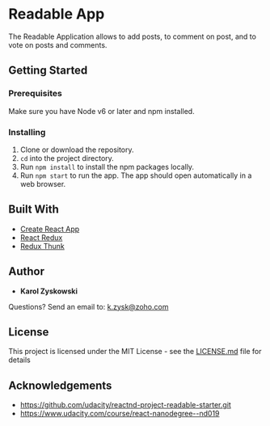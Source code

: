 # Readable App

The Readable Application allows to add posts, to comment on post, and to vote on posts and comments.

## Getting Started

### Prerequisites

Make sure you have Node v6 or later and npm installed.

### Installing

1. Clone or download the repository.
2. `cd` into the project directory.
3. Run `npm install` to install the npm packages locally.
4. Run `npm start` to run the app. The app should open automatically in a web browser.

## Built With

* [Create React App](https://github.com/facebookincubator/create-react-app)
* [React Redux](https://github.com/reactjs/react-redux)
* [Redux Thunk](https://github.com/gaearon/redux-thunk)

## Author

* **Karol Zyskowski**

Questions? Send an email to: k.zysk@zoho.com

## License

This project is licensed under the MIT License - see the [LICENSE.md](LICENSE.md) file for details

## Acknowledgements

* https://github.com/udacity/reactnd-project-readable-starter.git
* https://www.udacity.com/course/react-nanodegree--nd019